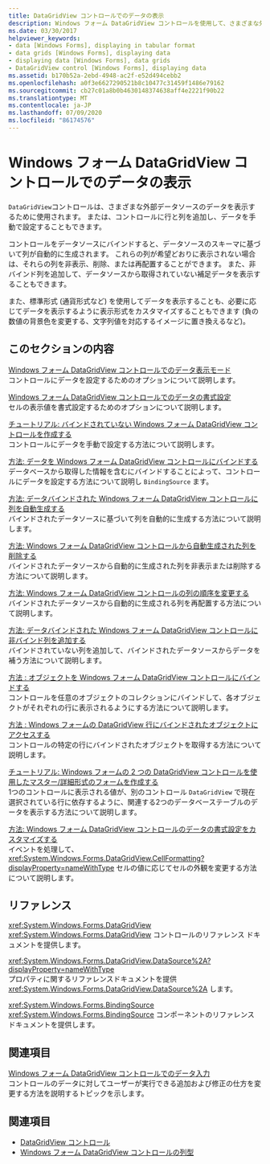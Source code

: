 ```yaml
---
title: DataGridView コントロールでのデータの表示
description: Windows フォーム DataGridView コントロールを使用して、さまざまな外部データソースのデータを表示する方法について説明します。
ms.date: 03/30/2017
helpviewer_keywords:
- data [Windows Forms], displaying in tabular format
- data grids [Windows Forms], displaying data
- displaying data [Windows Forms], data grids
- DataGridView control [Windows Forms], displaying data
ms.assetid: b170b52a-2ebd-4948-ac2f-e52d494cebb2
ms.openlocfilehash: a0f3e6627290521b8c10477c31459f1486e79162
ms.sourcegitcommit: cb27c01a8b0b4630148374638aff4e2221f90b22
ms.translationtype: MT
ms.contentlocale: ja-JP
ms.lasthandoff: 07/09/2020
ms.locfileid: "86174576"
---
```

# <a name="displaying-data-in-the-windows-forms-datagridview-control"></a>Windows フォーム DataGridView コントロールでのデータの表示
`DataGridView`コントロールは、さまざまな外部データソースのデータを表示するために使用されます。 または、コントロールに行と列を追加し、データを手動で設定することもできます。  
  
 コントロールをデータソースにバインドすると、データソースのスキーマに基づいて列が自動的に生成されます。 これらの列が希望どおりに表示されない場合は、それらの列を非表示、削除、または再配置することができます。 また、非バインド列を追加して、データソースから取得されていない補足データを表示することもできます。  
  
 また、標準形式 (通貨形式など) を使用してデータを表示することも、必要に応じてデータを表示するように表示形式をカスタマイズすることもできます (負の数値の背景色を変更する、文字列値を対応するイメージに置き換えるなど)。  
  
## <a name="in-this-section"></a>このセクションの内容  
 [Windows フォーム DataGridView コントロールでのデータ表示モード](data-display-modes-in-the-windows-forms-datagridview-control.md)  
 コントロールにデータを設定するためのオプションについて説明します。  
  
 [Windows フォーム DataGridView コントロールでのデータの書式設定](data-formatting-in-the-windows-forms-datagridview-control.md)  
 セルの表示値を書式設定するためのオプションについて説明します。  
  
 [チュートリアル: バインドされていない Windows フォーム DataGridView コントロールを作成する](walkthrough-creating-an-unbound-windows-forms-datagridview-control.md)  
 コントロールにデータを手動で設定する方法について説明します。  
  
 [方法: データを Windows フォーム DataGridView コントロールにバインドする](how-to-bind-data-to-the-windows-forms-datagridview-control.md)  
 データベースから取得した情報を含むにバインドすることによって、コントロールにデータを設定する方法について説明し `BindingSource` ます。  
  
 [方法: データバインドされた Windows フォーム DataGridView コントロールに列を自動生成する](autogenerate-columns-in-a-data-bound-wf-datagridview-control.md)  
 バインドされたデータソースに基づいて列を自動的に生成する方法について説明します。  
  
 [方法: Windows フォーム DataGridView コントロールから自動生成された列を削除する](remove-autogenerated-columns-from-a-wf-datagridview-control.md)  
 バインドされたデータソースから自動的に生成された列を非表示または削除する方法について説明します。  
  
 [方法: Windows フォーム DataGridView コントロールの列の順序を変更する](how-to-change-the-order-of-columns-in-the-windows-forms-datagridview-control.md)  
 バインドされたデータソースから自動的に生成される列を再配置する方法について説明します。  
  
 [方法: データバインドされた Windows フォーム DataGridView コントロールに非バインド列を追加する](unbound-column-to-a-data-bound-datagridview.md)  
 バインドされていない列を追加して、バインドされたデータソースからデータを補う方法について説明します。  
  
 [方法 : オブジェクトを Windows フォーム DataGridView コントロールにバインドする](how-to-bind-objects-to-windows-forms-datagridview-controls.md)  
 コントロールを任意のオブジェクトのコレクションにバインドして、各オブジェクトがそれぞれの行に表示されるようにする方法について説明します。  
  
 [方法 : Windows フォームの DataGridView 行にバインドされたオブジェクトにアクセスする](how-to-access-objects-bound-to-windows-forms-datagridview-rows.md)  
 コントロールの特定の行にバインドされたオブジェクトを取得する方法について説明します。  
  
 [チュートリアル: Windows フォームの 2 つの DataGridView コントロールを使用したマスター/詳細形式のフォームを作成する](creating-a-master-detail-form-using-two-datagridviews.md)  
 1つのコントロールに表示される値が、別のコントロール `DataGridView` で現在選択されている行に依存するように、関連する2つのデータベーステーブルのデータを表示する方法について説明します。  
  
 [方法: Windows フォーム DataGridView コントロールのデータの書式設定をカスタマイズする](how-to-customize-data-formatting-in-the-windows-forms-datagridview-control.md)  
 イベントを処理して、 <xref:System.Windows.Forms.DataGridView.CellFormatting?displayProperty=nameWithType> セルの値に応じてセルの外観を変更する方法について説明します。  
  
## <a name="reference"></a>リファレンス  
 <xref:System.Windows.Forms.DataGridView>  
 <xref:System.Windows.Forms.DataGridView> コントロールのリファレンス ドキュメントを提供します。  
  
 <xref:System.Windows.Forms.DataGridView.DataSource%2A?displayProperty=nameWithType>  
 プロパティに関するリファレンスドキュメントを提供 <xref:System.Windows.Forms.DataGridView.DataSource%2A> します。  
  
 <xref:System.Windows.Forms.BindingSource>  
 <xref:System.Windows.Forms.BindingSource> コンポーネントのリファレンス ドキュメントを提供します。  
  
## <a name="related-sections"></a>関連項目  
 [Windows フォーム DataGridView コントロールでのデータ入力](data-entry-in-the-windows-forms-datagridview-control.md)  
 コントロールのデータに対してユーザーが実行できる追加および修正の仕方を変更する方法を説明するトピックを示します。  
  
## <a name="see-also"></a>関連項目

- [DataGridView コントロール](datagridview-control-windows-forms.md)
- [Windows フォーム DataGridView コントロールの列型](column-types-in-the-windows-forms-datagridview-control.md)
